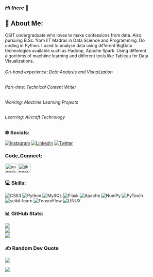 ### *__Hi there__* 👋

## 💫 About Me:
CSIT undergraduate who loves to make confessions from data. Also pursuing B.Sc. from IIT Madras in Data Science and Programming. Do coding in Python. I used to analyse data using different BigData technologies available such as Hadoop, Apache Spark. Using different algorithms of machiine learning and different tools like Tableau for Data Visualizations.
###### On-hand experience: Data Analysis and Visualization 
###### Part-time: Technical Content Writer 
###### Working: Machine Learning Projects
###### Learning: Aircraft Technology 


### 🌐 Socials:
[![Instagram](https://img.shields.io/badge/Instagram-%23E4405F.svg?logo=Instagram&logoColor=white)](https://instagram.com/poorvika.gupta) [![LinkedIn](https://img.shields.io/badge/LinkedIn-%230077B5.svg?logo=linkedin&logoColor=white)](https://linkedin.com/in/poorvika-gupta) [![Twitter](https://img.shields.io/badge/Twitter-%231DA1F2.svg?logo=Twitter&logoColor=white)](https://twitter.com/poorvika_pg) 

### Code_Connect:
<p align="left">
<a href="https://www.leetcode.com/poorvika_11" target="blank"><img align="center" src="https://raw.githubusercontent.com/rahuldkjain/github-profile-readme-generator/master/src/images/icons/Social/leet-code.svg" alt="poorvika_11" height="30" width="40" /></a>
<a href="https://www.hackerearth.com/@poorvika11" target="blank"><img align="center" src="https://raw.githubusercontent.com/rahuldkjain/github-profile-readme-generator/master/src/images/icons/Social/hackerearth.svg" alt="@poorvika11" height="30" width="40" /></a>
</p>


### 💻 Skills:
![CSS3](https://img.shields.io/badge/css3-%231572B6.svg?style=plastic&logo=css3&logoColor=white) ![Python](https://img.shields.io/badge/python-3670A0?style=plastic&logo=python&logoColor=ffdd54) ![MySQL](https://img.shields.io/badge/mysql-%2300f.svg?style=plastic&logo=mysql&logoColor=white) ![Flask](https://img.shields.io/badge/flask-%23000.svg?style=plastic&logo=flask&logoColor=white) ![Apache](https://img.shields.io/badge/apache-%23D42029.svg?style=plastic&logo=apache&logoColor=white) ![NumPy](https://img.shields.io/badge/numpy-%23013243.svg?style=plastic&logo=numpy&logoColor=white) ![PyTorch](https://img.shields.io/badge/PyTorch-%23EE4C2C.svg?style=plastic&logo=PyTorch&logoColor=white) ![scikit-learn](https://img.shields.io/badge/scikit--learn-%23F7931E.svg?style=plastic&logo=scikit-learn&logoColor=white) ![TensorFlow](https://img.shields.io/badge/TensorFlow-%23FF6F00.svg?style=plastic&logo=TensorFlow&logoColor=white) ![LINUX](https://img.shields.io/badge/Linux-FCC624?style=plastic&logo=linux&logoColor=black)


### 📊 GitHub Stats:
![](https://github-readme-stats-sigma-five.vercel.app/api?username=poorvika11&theme=tokyonight&hide_border=false&count_private=true&show_icons=true)<br/>
![](https://github-readme-streak-stats.herokuapp.com/?user=poorvika11&theme=tokyonight&hide_border=false)<br/>
![](https://github-readme-stats-sigma-five.vercel.app/api/top-langs/?username=poorvika11&theme=tokyonight&hide_border=false&include_all_commits=true&count_private=true&layout=compact)


### ✍️ Random Dev Quote
![](https://quotes-github-readme.vercel.app/api?type=horizontal&theme=radical)

[![](https://visitcount.itsvg.in/api?id=poorvika11)](https://visitcount.itsvg.in)

